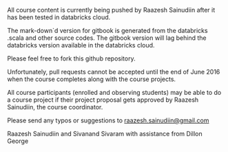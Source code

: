 All course content is currently being pushed by Raazesh Sainudiin after it has been tested in databricks cloud. 

The mark-down`d version for gitbook is generated from the databricks .scala and other source codes.
The gitbook version will lag behind the databricks version available in the databricks cloud.

Please feel free to fork this github repository. 

Unfortunately, pull requests cannot be accepted until the end of June 2016 when the course completes along with the course projects. 

All course participants (enrolled and observing students) may be able to do a course project if their project proposal gets approved by Raazesh Sainudiin, the course coordinator.

Please send any typos or suggestions to raazesh.sainudiin@gmail.com

Raazesh Sainudiin and Sivanand Sivaram
with assistance from Dillon George
